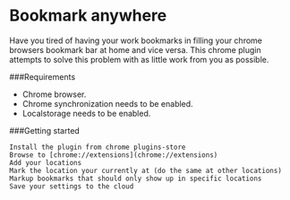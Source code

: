 Bookmark anywhere
=================
Have you tired of having your work bookmarks in filling your chrome browsers bookmark bar at home and vice versa. This chrome plugin attempts to solve this problem with as little work from you as possible.

###Requirements
* Chrome browser.
* Chrome synchronization needs to be enabled.
* Localstorage needs to be enabled.

###Getting started
``` 
Install the plugin from chrome plugins-store
Browse to [chrome://extensions](chrome://extensions)
Add your locations
Mark the location your currently at (do the same at other locations)
Markup bookmarks that should only show up in specific locations
Save your settings to the cloud
```
